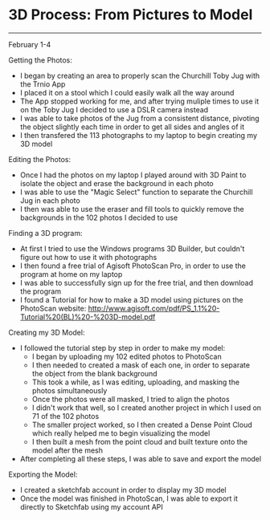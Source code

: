 # 3D Process: From Pictures to Model
---

February 1-4

Getting the Photos:
- I began by creating an area to properly scan the Churchill Toby Jug with the Trnio App
- I placed it on a stool which I could easily walk all the way around 
- The App stopped working for me, and after trying muliple times to use it on the Toby Jug I decided to use a DSLR camera instead
- I was able to take photos of the Jug from a consistent distance, pivoting the object slightly each time in order to get all sides and angles of it
- I then transfered the 113 photographs to my laptop to begin creating my 3D model

Editing the Photos:
- Once I had the photos on my laptop I played around with 3D Paint to isolate the object and erase the background in each photo
- I was able to use the "Magic Select" function to separate the Churchill Jug in each photo
- I then was able to use the eraser and fill tools to quickly remove the backgrounds in the 102 photos I decided to use

Finding a 3D program:
- At first I tried to use the Windows programs 3D Builder, but couldn't figure out how to use it with photographs
- I then found a free trial of Agisoft PhotoScan Pro, in order to use the program at home on my laptop
- I was able to successfully sign up for the free trial, and then download the program
- I found a Tutorial for how to make a 3D model using pictures on the PhotoScan website: http://www.agisoft.com/pdf/PS_1.1%20-Tutorial%20(BL)%20-%203D-model.pdf

Creating my 3D Model:
- I followed the tutorial step by step in order to make my model:
    - I began by uploading my 102 edited photos to PhotoScan
    - I then needed to created a mask of each one, in order to separate the object from the blank background
    - This took a while, as I was editing, uploading, and masking the photos simultaneously
    - Once the photos were all masked, I tried to align the photos
    - I didn't work that well, so I created another project in which I used on 71 of the 102 photos
    - The smaller project worked, so I then created a Dense Point Cloud which really helped me to begin visualizing the model
    - I then built a mesh from the point cloud and built texture onto the model after the mesh
- After completing all these steps, I was able to save and export the model

Exporting the Model:
- I created a sketchfab account in order to display my 3D model
- Once the model was finished in PhotoScan, I was able to export it directly to Sketchfab using my account API